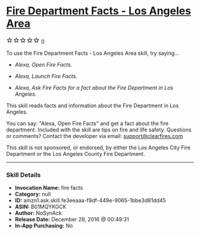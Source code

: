# [Fire Department Facts - Los Angeles Area](http://alexa.amazon.com/#skills/amzn1.ask.skill.fe3eeaaa-f9df-449e-9065-1bbe3d81dd45)
![0 stars](../../images/ic_star_border_black_18dp_1x.png)![0 stars](../../images/ic_star_border_black_18dp_1x.png)![0 stars](../../images/ic_star_border_black_18dp_1x.png)![0 stars](../../images/ic_star_border_black_18dp_1x.png)![0 stars](../../images/ic_star_border_black_18dp_1x.png) 0

To use the Fire Department Facts - Los Angeles Area skill, try saying...

* *Alexa, Open Fire Facts.*

* *Alexa, Launch Fire Facts.*

* *Alexa, Ask Fire Facts for a fact about the Fire Department in Los Angeles.*

This skill reads facts and information about the Fire Department in Los Angeles.

You can say: "Alexa, Open Fire Facts" and get a fact about the fire department.  Included with the skill are tips on fire and life safety.  Questions or comments? Contact the developer via email: support@clearfires.com

This skill is not sponsored, or endorsed, by either the Los Angeles City Fire Department or the Los Angeles County Fire Department.

***

### Skill Details

* **Invocation Name:** fire facts
* **Category:** null
* **ID:** amzn1.ask.skill.fe3eeaaa-f9df-449e-9065-1bbe3d81dd45
* **ASIN:** B01MQYKGCK
* **Author:** NoSynAck
* **Release Date:** December 29, 2016 @ 00:49:31
* **In-App Purchasing:** No
